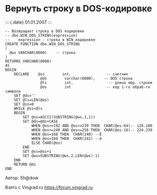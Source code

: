 Вернуть строку в DOS-кодировке
==============================

::: {.date}
01.01.2007
:::

    -- Возвращает строку в DOS кодировке 
    -- dbo.WIN_DOS_STRING(expression)
    --    expression - строка в WIN кодировке
    CREATE FUNCTION dbo.WIN_DOS_STRING
    (
      @ws VARCHAR(8000)    -- строка
    )
    RETURNS VARCHAR(8000)
    AS  
    BEGIN
        DECLARE    @ss        int,                -- счетчик
                    @ds        varchar(8000),    -- DOS строка
                    @ls        int,                -- длина обр. строки
                    @os        int                -- код 1-го обраб-го символа
        SET @ds=''
        SET @ls=LEN(@ws)
        SET @ss=0
        WHILE @ss<@ls
        BEGIN
            SET @os=ASCII(SUBSTRING(@ws,1,1))
            SET @ds=@ds+CASE
                WHEN @os>=192 AND @os<=239 THEN  CHAR(@os-64)-- 128.180
                WHEN @os>=240 AND @os<=256 THEN  CHAR(@os-16)-- 224.239
                WHEN @os=168 THEN  CHAR(240) --Ё
                WHEN @os=184 THEN  CHAR(241) --ё
                ELSE CHAR(@os)
            END                        
            SET @ss=@ss+1
            SET @ws=SUBSTRING(@ws,2,LEN(@ws)-1)
        END
        RETURN @ds
    END 

Автор: Sh\@dow

Взято с Vingrad.ru <https://forum.vingrad.ru>
